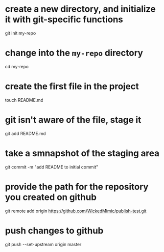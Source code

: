 # create a new directory, and initialize it with git-specific functions
git init my-repo

# change into the `my-repo` directory
cd my-repo

# create the first file in the project
touch README.md

# git isn't aware of the file, stage it
git add README.md

# take a smnapshot of the staging area
git commit -m "add README to initial commit"

# provide the path for the repository you created on github
git remote add origin https://github.com/WickedMimic/publish-test.git

# push changes to github
git push --set-upstream origin master
